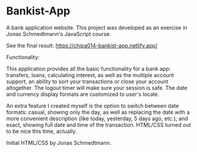 # Bankist-App
A bank application website. This project was developed as an exercise in Jonas Schmedtmann's JavaScript course. 

See the final result: https://chipa014-bankist-app.netlify.app/

Functionality:

This application provides all the basic functionality for a bank app: transfers, loans, calculating interest, as well as the multiple account support, an ability to sort your transactions or close your account altogether. The logout timer will make sure your session is safe. The date and currency display formats are customized to user's locale.

An extra feature I created myself is the option to switch between date formats: casual, showing only the day, as well as replacing the date with a more convenient description (like today, yesterday, 5 days ago, etc.); and exact, showing full date and time of the transaction. HTML/CSS turned out to be nice this time, actually.

Initial HTML/CSS by Jonas Schmedtmann.
